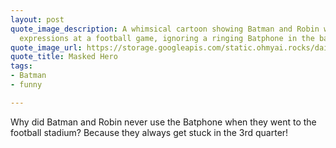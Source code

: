 ```yaml
---
layout: post
quote_image_description: A whimsical cartoon showing Batman and Robin with puzzled
  expressions at a football game, ignoring a ringing Batphone in the background.
quote_image_url: https://storage.googleapis.com/static.ohmyai.rocks/daily/2024-03-07.jpg
quote_title: Masked Hero
tags:
- Batman
- funny

---
```


Why did Batman and Robin never use the Batphone when they went to the football stadium? Because they always get stuck in the 3rd quarter!